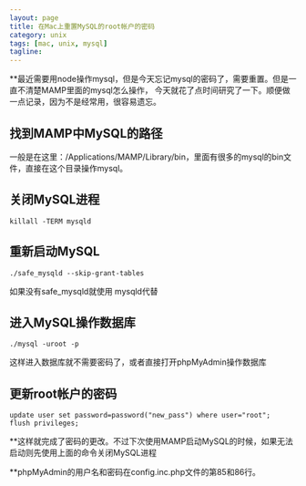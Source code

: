 ```yaml
---
layout: page
title: 在Mac上重置MySQL的root帐户的密码
category: unix
tags: [mac, unix, mysql]
tagline: 
---
```


**最近需要用node操作mysql，但是今天忘记mysql的密码了，需要重置。但是一直不清楚MAMP里面的mysql怎么操作，
今天就花了点时间研究了一下。顺便做一点记录，因为不是经常用，很容易遗忘。

## 找到MAMP中MySQL的路径

一般是在这里：/Applications/MAMP/Library/bin，里面有很多的mysql的bin文件，直接在这个目录操作mysql。

## 关闭MySQL进程

	killall -TERM mysqld

## 重新启动MySQL

	./safe_mysqld --skip-grant-tables

如果没有safe_mysqld就使用 mysqld代替

## 进入MySQL操作数据库

	./mysql -uroot -p

这样进入数据库就不需要密码了，或者直接打开phpMyAdmin操作数据库

## 更新root帐户的密码

	update user set password=password("new_pass") where user="root";
	flush privileges;

**这样就完成了密码的更改。不过下次使用MAMP启动MySQL的时候，如果无法启动则先使用上面的命令关闭MySQL进程

**phpMyAdmin的用户名和密码在config.inc.php文件的第85和86行。

